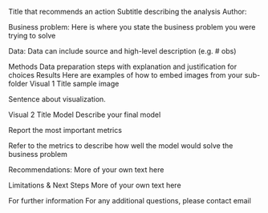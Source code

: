 Title that recommends an action
Subtitle describing the analysis
Author:

Business problem:
Here is where you state the business problem you were trying to solve

Data:
Data can include source and high-level description (e.g. # obs)

Methods
Data preparation steps with explanation and justification for choices
Results
Here are examples of how to embed images from your sub-folder
Visual 1 Title
sample image

Sentence about visualization.

Visual 2 Title
Model
Describe your final model

Report the most important metrics

Refer to the metrics to describe how well the model would solve the business problem

Recommendations:
More of your own text here

Limitations & Next Steps
More of your own text here

For further information
For any additional questions, please contact email
